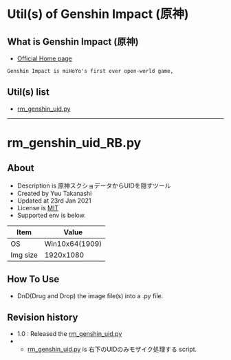 # Util(s) of Genshin Impact (原神)

## What is Genshin Impact (原神) 
- [Official Home page][Genshin_Impact_Root]
```
Genshin Impact is miHoYo's first ever open-world game,
```

## Util(s) list
- [rm_genshin_uid.py][RightBottomTrimScr]


---

# rm_genshin_uid_RB.py
## About

- Description is 原神スクショデータからUIDを隠すツール
- Created by Yuu Takanashi
- Updated at 23rd Jan 2021
- License is [MIT][MIT_LICENSE]
- Supported env is below.

| Item | Value |
| ---- | ----- |
| OS | Win10x64(1909) |
| Img size | 1920x1080 |

## How To Use
- DnD(Drug and Drop) the image file(s) into a .py file.

## Revision history
- 1.0 : Released the [rm_genshin_uid.py][RightBottomTrimScr]
- - [rm_genshin_uid.py][RightBottomTrimScr] is 右下のUIDのみモザイク処理する script.

[MIT_LICENSE]:https://ja.wikipedia.org/wiki/MIT_License
[RightBottomTrimScr]:/rm_genshin_uid_RB.py
[Genshin_Impact_Root]:https://genshin.mihoyo.com/
